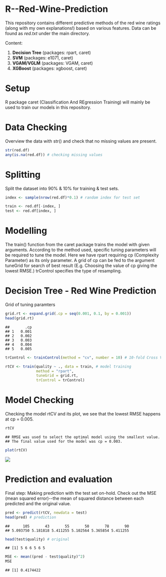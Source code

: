 # R--Red-Wine-Prediction

This repository contains different predictive methods of the red wine ratings (along with my own explanations!) based on various features. Data can be found as *red.txt* under the main directory.

Content:

1. **Decision Tree** (packages: rpart, caret) <br/>
2. **SVM** (packages: e1071, caret) <br/>
3. **VGAM/VGLM** (packages: VGAM, caret) <br/>
4. **XGBoost** (packages: xgboost, caret) <br/>

Setup
=====

R package caret (Classification And REgression Training) will mainly be used to train our models in this repository.

Data Checking
=============

Overview the data with str() and check that no missing values are present.

``` r
str(red.df)
any(is.na(red.df)) # checking missing values
```

Splitting
=========

Split the dataset into 90% & 10% for training & test sets.

``` r
index <- sample(nrow(red.df)*0.1) # random index for test set

train <- red.df[-index, ]
test <- red.df[index, ]
```

Modelling
=========

The train() function from the caret package trains the model with given arguments. According to the method used, specific tuning parameters will be required to tune the model. Here we have rpart requiring cp (Complexity Parameter) as its only parameter. A grid of cp can be fed to the argument tuneGrid for search of best result (E.g. Choosing the value of cp giving the lowest RMSE.) trControl specifies the type of resampling.

Decision Tree - Red Wine Prediction
================

Grid of tuning paramters

``` r
grid.rt <- expand.grid(.cp = seq(0.001, 0.1, by = 0.001))
head(grid.rt)
```

    ##       .cp
    ## 1   0.001
    ## 2   0.002
    ## 3   0.003
    ## 4   0.004
    ## 5   0.005

``` r
trControl <- trainControl(method = "cv", number = 10) # 10-fold Cross Validation

rtCV <- train(quality ~ ., data = train, # model training
              method = "rpart",
              tuneGrid = grid.rt,
              trControl = trControl)
```

Model Checking
==============

Checking the model rtCV and its plot, we see that the lowest RMSE happens at cp = 0.005.

``` r
rtCV
```

    ## RMSE was used to select the optimal model using the smallest value.
    ## The final value used for the model was cp = 0.003.

``` r
plot(rtCV)
```

![](/Decision_Tree/Decision_Tree_with_caret_files/figure-markdown_github/unnamed-chunk-5-1.png)

Prediction and evaluation
=========================

Final step: Making prediction with the test set on-hold. Check out the MSE (mean squared error)--the mean of squared distance between each predicted and the original value.

``` r
pred <- predict(rtCV, newdata = test)
head(pred) # prediction
```

    ##      105       43       55       50       78       90 
    ## 5.093750 5.181818 5.411255 5.102564 5.365854 5.411255

``` r
head(test$quality) # original
```

    ## [1] 5 6 6 5 6 5

``` r
MSE <- mean((pred - test$quality)^2)
MSE
```

    ## [1] 0.4174422
